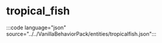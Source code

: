 # tropical_fish

:::code language="json" source="../../VanillaBehaviorPack/entities/tropicalfish.json":::